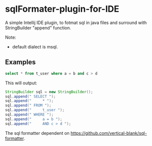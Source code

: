 # sqlFormater-plugin-for-IDE
A simple Intellij IDE plugin, to fotmat sql in java files and surround with StringBuilder "append" function.

Note:

  - default dialect is msql.

## Examples

```sql
select * from t_user where a = b and c > d
```

This will output:

```java
StringBuilder sql = new StringBuilder();
sql.append(" SELECT ");
sql.append("     * ");
sql.append(" FROM ");
sql.append("     t_user ");
sql.append(" WHERE ");
sql.append("     a = b ");
sql.append("     AND c > d ");
```

The sql formatter dependent on <https://github.com/vertical-blank/sql-formatter>.

